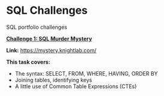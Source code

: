 # SQL Challenges
SQL portfolio challenges

**[Challenge 1: SQL Murder Mystery](https://github.com/Nikita-Parab/SQLChallenges/tree/main/1.%20SQL%20Murder%20Mystery)**

**Link:** 
https://mystery.knightlab.com/ 

**This task covers:**
- The syntax: SELECT, FROM, WHERE, HAVING, ORDER BY 
- Joining tables, identifying keys 
- A little use of Common Table Expressions (CTEs)
